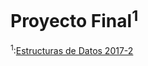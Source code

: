 # Proyecto Final<sup>1</sup>

<footer><sup>1</sup>:<a href="https://sites.google.com/a/ciencias.unam.mx/estructuras-datos/">Estructuras de Datos 2017-2</a></footer>
